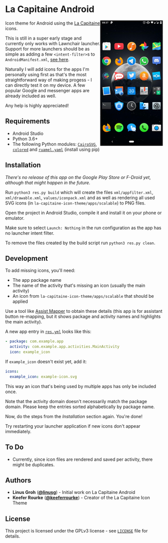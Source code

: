 # La Capitaine Android

<img src="homescreen.jpg" alt="Homescreen" height="400" align="right">

Icon theme for Android using the [La Capitaine](https://github.com/keeferrourke/la-capitaine-icon-theme)
icons.

This is still in a super early stage and currently only works with Lawnchair
launcher. Support for more launchers should be as simple as adding a few
`<intent-filter>`s to `AndroidManifest.xml`,
[see here](https://github.com/iamareebjamal/scratch_icon_pack_source/blob/master/app/src/main/AndroidManifest.xml).

Naturally I will add icons for the apps I'm personally using first as that's
the most straightforward way of making progess - I can directly test it on my
device. A few popular Google and messenger apps are already included as well.

Any help is highly appreciated!

## Requirements

- Android Studio
- Python 3.6+
- The following Python modules:
  [`CairoSVG`](https://pypi.org/project/CairoSVG/),
  [`colored`](https://pypi.org/project/colored/) and
  [`ruamel.yaml`](https://pypi.org/project/ruamel.yaml/) (install using pip)

## Installation

*There's no release of this app on the Google Play Store or F-Droid yet,
although that might happen in the future.*

Run `python3 res.py build` which will create the files `xml/appfilter.xml`,
`xml/drawable.xml`, `values/iconpack.xml` and as well as rendering all used SVG
icons (in `la-capitaine-icon-theme/apps/scalable`) to PNG files.

Open the project in Android Studio, compile it and install it on your phone or
emulator.

Make sure to select `Launch: Nothing` in the run configuration as the app has
no launcher intent filter.

To remove the files created by the build script run `python3 res.py clean`.

## Development

To add missing icons, you'll need:

- The app package name
- The name of the activity that's missing an icon (usually the main activity)
- An icon from `la-capitaine-icon-theme/apps/scalable` that should be applied

Use a tool like [Assist Mapper](https://play.google.com/store/apps/details?id=amirz.assistmapper)
to obtain these details (this app is for assistant button re-mapping, but it
shows package and activity names and highlights the main activity).

A new app entry in [`res.yml`](res.yml) looks like this:

```yaml
- package: com.example.app
  activity: com.example.app.activities.MainActivity
  icon: example_icon
```

If `example_icon` doesn't exist yet, add it:

```yaml
icons:
  example_icon: example-icon.svg
```

This way an icon that's being used by multiple apps has only be included once.

Note that the activity domain doesn't necessarily match the package domain.
Please keep the entries sorted alphabetically by package name.

Now, do the steps from the *Installation* section again. You're done!

Try restarting your launcher application if new icons don't appear immediately.

## To Do

- Currently, since icon files are rendered and saved per activity, there might
  be duplicates.

## Authors

- **Linus Groh** ([**@linusg**](https://github.com/linusg/)) -
  Initial work on La Capitaine Android
- **Keefer Rourke** ([**@keeferrourke**](https://github.com/keeferrourke/)) -
  Creator of the La Capitaine Icon Theme

## License

This project is licensed under the GPLv3 license - see [`LICENSE`](LICENSE)
file for details.
